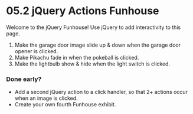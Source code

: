  

# 05.2 jQuery Actions Funhouse

Welcome to the jQuery Funhouse! Use jQuery to add interactivity to this page.

1. Make the garage door image slide up & down when the garage door opener is clicked.
2. Make Pikachu fade in when the pokeball is clicked.
3. Make the lightbulb show & hide when the light switch is clicked.

### Done early?

- Add a second jQuery action to a click handler, so that 2+ actions occur when an image is clicked.
- Create your own fourth Funhouse exhibit.